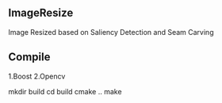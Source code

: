 ImageResize
----

Image Resized based on Saliency Detection and Seam Carving


Compile
----

1.Boost
2.Opencv

mkdir build
cd build
cmake ..
make
